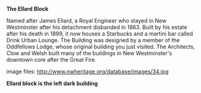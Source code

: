 **The Ellard Block**

Named after James Ellard, a Royal Engineer who stayed in New Westminster after his detachment disbanded in 1863. Built by his estate after his death in 1899, it now houses a Starbucks and a martini bar called Drink Urban Lounge. The Building was designed by a member of the Oddfellows Lodge, whose original building you just visited. The Architects, Clow and Welsh built many of the buildings in New Westminster's downtown core after the Great Fire.  

image files: http://www.nwheritage.org/database/images/34.jpg

**Ellard block is the left dark building**